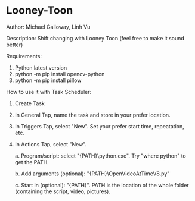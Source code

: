 # Looney-Toon
Author: Michael Galloway, Linh Vu

Description: Shift changing with Looney Toon (feel free to make it sound better)

Requirements:
1. Python latest version
2. python -m pip install opencv-python
3. python -m pip install pillow

How to use it with Task Scheduler:
1. Create Task
2. In General Tap, name the task and store in your prefer location.
3. In Triggers Tap, select "New". Set your prefer start time, repeatation, etc.
4. In Actions Tap, select "New".

    a. Program/script: select "{PATH}\python.exe". Try "where python" to get the PATH.

    b. Add arguments (optional): "{PATH}\OpenVideoAtTimeV8.py"

    c. Start in (optional): "{PATH}". PATH is the location of the whole folder (containing the script, video, pictures).
